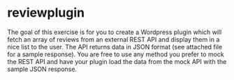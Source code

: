 # reviewplugin
The goal of this exercise is for you to create a Wordpress plugin which will fetch an array of reviews from an external REST API and display them in a nice list to the user.
The API returns data in JSON format (see attached file for a sample response).
You are free to use any method you prefer to mock the REST API and have your plugin load the data from the mock API with the sample JSON response.
